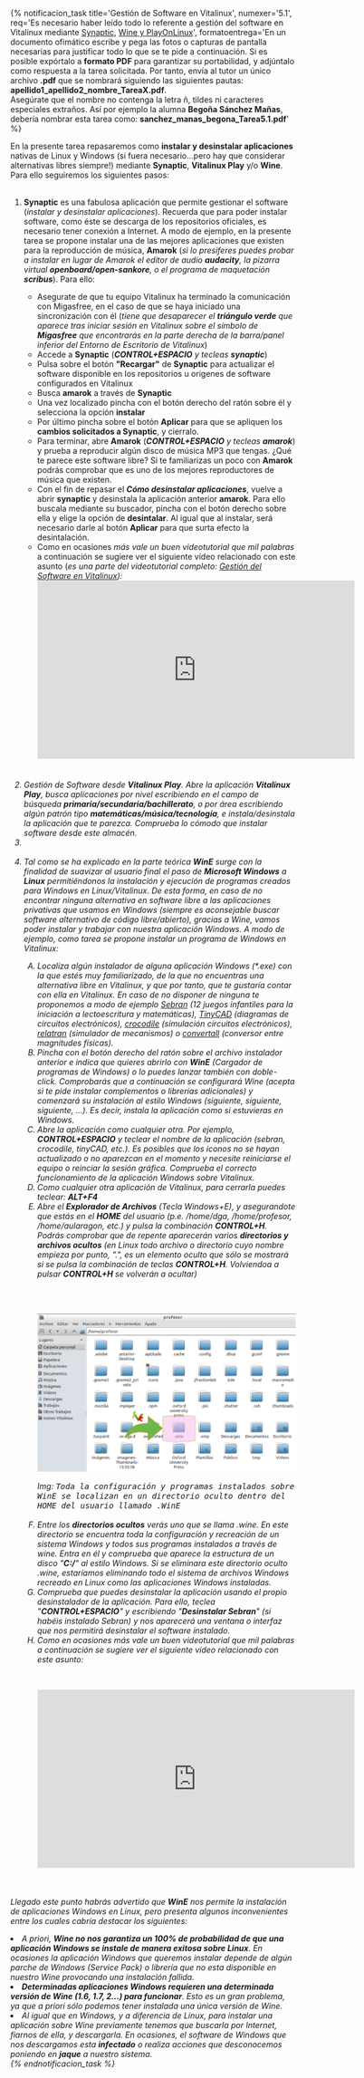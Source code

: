 {% notificacion_task title='Gestión de Software en Vitalinux',
numexer='5.1',
req='Es necesario haber leído todo lo referente a gestión del software en Vitalinux mediante <a href="./Parte_5-Gestor_de_software_synaptic.html">Synaptic</a>, <a href="./Parte_5-Aplicaciones_windows_sobre_vitalinux.html">Wine y PlayOnLinux</a>',
formatoentrega='En un documento ofimático escribe y pega las fotos o capturas de pantalla necesarias para justificar todo lo que se te pide a continuación. Si es posible expórtalo a <b>formato PDF</b> para garantizar su portabilidad, y adjúntalo como respuesta a la tarea solicitada. Por tanto, envía al tutor un único archivo <b>.pdf</b> que se nombrará siguiendo las siguientes pautas: <b>apellido1_apellido2_nombre_TareaX.pdf</b>.
<br>
Asegúrate que el nombre no contenga la letra ñ, tildes ni caracteres especiales extraños. Así por ejemplo la alumna <b>Begoña Sánchez Mañas</b>, debería nombrar esta tarea como: <b>sanchez_manas_begona_Tarea5.1.pdf</b>' %}

En la presente tarea repasaremos como <b>instalar y desinstalar aplicaciones</b> nativas de Linux y Windows (si fuera necesario...pero hay que considerar alternativas libres siempre!) mediante <b>Synaptic</b>, <b>Vitalinux Play</b> y/o <b>Wine</b>.  Para ello seguiremos los siguientes pasos:
<br><br>
<ol>

<li>
<b>Synaptic</b> es una fabulosa aplicación que permite gestionar el software (<i>instalar y desinstalar aplicaciones</i>). Recuerda que para poder instalar software, como éste se descarga de los repositorios oficiales, es necesario tener conexión a Internet.  A modo de ejemplo, en la presente tarea se propone instalar una de las mejores aplicaciones que existen para la reproducción de música, <b>Amarok</b> (<i>si lo presiferes puedes probar a instalar en lugar de Amarok el editor de audio <b>audacity</b>, la pizarra virtual <b>openboard/open-sankore</b>, o el programa de maquetación <b>scribus</b></i>).  Para ello:
</li>

<ul>
<li>
Asegurate de que tu equipo Vitalinux ha terminado la comunicación con Migasfree, en el caso de que se haya iniciado una sincronización con él (<i>tiene que desaparecer el <b>triángulo verde</b> que aparece tras iniciar sesión en Vitalinux sobre el símbolo de <b>Migasfree</b> que encontrarás en la parte derecha de la barra/panel inferior del Entorno de Escritorio de Vitalinux</i>)
</li>
<li>
Accede a <b>Synaptic</b> (<i><b>CONTROL+ESPACIO</b> y tecleas <b>synaptic</b></i>)
</li>
<li>
Pulsa sobre el botón <b>"Recargar"</b> de <b>Synaptic</b> para actualizar el software disponible en los repositorios u origenes de software configurados en Vitalinux
</li>
<li>
Busca <b>amarok</b> a través de <b>Synaptic</b>
</li>
<li>
Una vez localizado pincha con el botón derecho del ratón sobre él y selecciona la opción <b>instalar</b>
</li>
<li>
Por último pincha sobre el botón <b>Aplicar</b> para que se apliquen los <b>cambios solicitados a Synaptic</b>, y cierralo.
</li>
<li>
Para terminar, abre <b>Amarok</b> (<i><b>CONTROL+ESPACIO</b> y tecleas <b>amarok</b></i>) y prueba a reproducir algún disco de música MP3 que tengas.  ¿Qué te parece este software libre?  Si te familiarizas un poco con <b>Amarok</b> podrás comprobar que es uno de los mejores reproductores de música que existen.
</li>
<li>
Con el fin de repasar el <i><b>Cómo desinstalar aplicaciones</b></i>, vuelve a abrir <b>synaptic</b> y desinstala la aplicación anterior <b>amarok</b>.  Para ello buscala mediante su buscador, pincha con el botón derecho sobre ella y elige la opción de <b>desintalar</b>.  Al igual que al instalar, será necesario darle al botón <b>Aplicar</b> para que surta efecto la desintalación.
</li>
<li>
Como en ocasiones <i>más vale un buen videotutorial que mil palabras</i> a continuación se sugiere ver el siguiente vídeo relacionado con este asunto (<i>es una parte del videotutorial completo: <a href="https://www.youtube.com/watch?v=8tBh8yz1FHY%7C">Gestión del Software en Vitalinux</a><i>):
<br>
<div style="text-align: center;">
<iframe width="560" height="315" src="https://www.youtube.com/embed/1nni5ikg11Q" frameborder="0" allow="autoplay; encrypted-media" allowfullscreen></iframe>
</div>
</li>
</ul>
<br><br>

<li>
Gestión de Software desde <b>Vitalinux Play</b>.  Abre la aplicación <b>Vitalinux Play</b>, busca aplicaciones por nivel escribiendo en el campo de búsqueda <b>primaria/secundaria/bachillerato</b>, o por área escribiendo algún patrón tipo <b>matemáticas/música/tecnología</b>, e instala/desinstala la aplicación que te parezca.  Comprueba lo cómodo que instalar software desde este almacén.
<li>
<br><br>

<li>
Tal como se ha explicado en la parte teórica <b>WinE</b> surge con la finalidad de suavizar al usuario final el paso de <b>Microsoft Windows</b> a <b>Linux</b> permitiéndonos la instalación y ejecución de programas creados para Windows en Linux/Vitalinux. De esta forma, en caso de no encontrar ninguna alternativa en software libre a las aplicaciones privativas que usamos en Windows (<i>siempre es aconsejable buscar software alternativo de código libre/abierto</i>), gracias a Wine, vamos poder instalar y trabajar con nuestra aplicación Windows. A modo de ejemplo, como tarea se propone instalar un programa de Windows en Vitalinux:
</li>
<ol type="A">
<li>
Localiza algún instalador de alguna aplicación Windows (*.exe) con la que estés muy familiarizado, de la que no encuentras una alternativa libre en Vitalinux, y que por tanto, que te gustaría contar con ella en Vitalinux. En caso de no disponer de ninguna te proponemos a modo de ejemplo <a href="http://migasfree.educa.aragon.es/cosas-centros/windows-software/sebran/sebran.zip">Sebran</a> (<i>12 juegos infantiles para la iniciación a lectoescritura y matemáticas</i>), <a href="http://migasfree.educa.aragon.es/cosas-centros/windows-software/tinycad/TinyCAD_3.00.02.zip">TinyCAD</a> (<i>diagramas de circuitos electrónicos</i>), <a href="http://migasfree.educa.aragon.es/cosas-centros/windows-software/CROCCLIP/CROCCLIP.zip">crocodile</a> (<i>simulación circuitos electrónicos</i>), <a href="http://migasfree.educa.aragon.es/cosas-centros/windows-software/relatran/setup.zip">relatran</a> (<i>simulador de mecanismos</i>) o <a href="http://migasfree.educa.aragon.es/cosas-centros/windows-software/convertall/convertall-0.8.0-install-user.zip">convertall</a> (<i>conversor entre magnitudes físicas</i>).
</li>
<li>
Pincha con el botón derecho del ratón sobre el archivo instalador anterior e indica que quieres abrirlo con <b>WinE</b> (<i>Cargador de programas de Windows</i>) o lo puedes lanzar también con doble-click. Comprobarás que a continuación se configurará Wine (acepta si te pide instalar complementos o librerías adicionales) y comenzará su instalación al estilo Windows (<i>siguiente, siguiente, siguiente, ...</i>). Es decir, instala la aplicación como si estuvieras en Windows.
</li>
<li>
Abre la aplicación como cualquier otra. Por ejemplo, <b>CONTROL+ESPACIO</b> y teclear el nombre de la aplicación (<i>sebran, crocodile, tinyCAD, etc.</i>). Es posibles que los iconos no se hayan actualizado o no aparezcan en el momento y necesite reiniciarse el equipo o reinciar la sesión gráfica. Comprueba el correcto funcionamiento de la aplicación Windows sobre Vitalinux.
</li>
<li>
Como cualquier otra aplicación de Vitalinux, para cerrarla puedes teclear: <b>ALT+F4</b>
</li>
<li>
Abre el <b>Explorador de Archivos</b> (Tecla Windows+E), y asegurandote que estás en el <b>HOME</b> del usuario (<i>p.e. /home/dga, /home/profesor, /home/aularagon, etc.</i>) y pulsa la combinación <b>CONTROL+H</b>. Podrás comprobar que de repente aparecerán varios <b>directorios y archivos ocultos</b> (<i>en Linux todo archivo o directorio cuyo nombre empieza por punto, ".", es un elemento oculto que sólo se mostrará si se pulsa la combinación de teclas <b>CONTROL+H</b>. Volviendoa a pulsar <b>CONTROL+H</b> se volverán a ocultar</i>)

<br><br><div class="container">
<img class="coolimage" src="../img/vitalinux-wine-directorio-oculto-mod.png" alt="Imagen no Localizada">
<div class="imagetext_type2"><i>Img:</i> <tt>Toda la configuración y programas instalados sobre WinE se localizan en un directorio oculto dentro del HOME del usuario llamado .WinE</tt></div>
</div><br>
</li>
<li>
Entre los <b>directorios ocultos</b> verás uno que se llama </b>.wine</b>. En este directorio se encuentra toda la configuración y recreación de un sistema Windows y todos sus programas instalados a través de wine. Entra en él y comprueba que aparece la estructura de un disco "<b>C:/</b>" al estilo Windows. Si se eliminara este directorio oculto </b>.wine</b>, estaríamos eliminando todo el sistema de archivos Windows recreado en Linux como las aplicaciones Windows instaladas.
</li>
<li>
Comprueba que puedes desinstalar la aplicación usando el propio desinstalador de la aplicación. Para ello, teclea "<b>CONTROL+ESPACIO</b>" y escribiendo "<b>Desinstalar Sebran</b>" (si habéis instalado Sebran) y nos aparecerá una ventana o interfaz que nos permitirá desinstalar el software instalado.
</li>
<li>
Como en ocasiones <i>más vale un buen videotutorial que mil palabras</i> a continuación se sugiere ver el siguiente vídeo relacionado con este asunto:

<br><div style='text-align: center;'>
<iframe width='560' height='315' src='https://www.youtube.com/embed/_e9FvVcEXIk' frameborder='0' allow='autoplay; encrypted-media' allowfullscreen></iframe>
</div>

</li>
</ol>
</ol>

<br><br>
Llegado este punto habrás advertido que <b>WinE</b> nos permite la instalación de aplicaciones Windows en Linux, pero presenta algunos inconvenientes entre los cuales cabría destacar los siguientes:
<li>
A priori, <b>Wine no nos garantiza un 100% de probabilidad de que una aplicación Windows se instale de manera exitosa sobre Linux</b>. En ocasiones la aplicación Windows que queremos instalar depende de algún parche de Windows (<i>Service Pack</i>) o librería que no esta disponible en nuestro Wine provocando una instalación fallida.
</li>
<li>
<b>Determinadas aplicaciones Windows requieren una determinada versión de Wine (<i>1.6, 1.7, 2...</i>) para funcionar</b>. Esto es un gran problema, ya que a priori sólo podemos tener instalada una única versión de Wine.
</li>
<li>
Al igual que en Windows, y a diferencia de Linux, para instalar una aplicación sobre Wine previamente tenemos que buscarla por Internet, fiarnos de ella, y descargarla. En ocasiones, el software de Windows que nos descargamos esta <b>infectado</b> o realiza acciones que desconocemos poniendo en <b>jaque</b> a nuestro sistema.
</li>
<!-- 
<li>
Con la finalidad de evitar lo anterior surge en Linux el software <b>PlayOnLinux</b>. Éste se caracteriza por:
</li>
<ul>
<li>
<b>Dispone de un repositorio público de aplicaciones Windows ya testeadas y comprobadas</b>, al estilo Linux. De esta forma, tan sólo tenemos que elegir que programa deseamos instalar y <b>PlayOnLinux</b> hará el resto:
</li>

<ol type="1">
<li>
<b>PlayOnLinux se conectará con sus repositorios de Internet para buscar el software deseado</b>. Gracias a esto no tendremos que ir por Internet perdiendo el tiempo buscando software en Sitios Webs como Softtonic o equivalentes.
</li>
<li>
<b>Descargará de forma desatendida la última versión de ese software que haya sido testeado y comprobado</b>. Gracias a ello no tendremos que desconfiar en lo que nos estamos instalando, además de asegurarnos de que ese software va a funcionar correctamente en Linux sobre <b>PlayOnLinux</b>.
</li>
</ol>

<li>
En caso de que el software que deseamos instalar no este disponible en los <b>repositorios de PlayOnLinux</b> tendremos la opción de instalarlo igualmente al estilo Wine, pero con la ventaja de que <b>podemos instalar y configurar la versión de Wine que nos interese</b>, además de poder instalar de forma muy sencilla los parches y librerías de Windows que puedan ser requeridos.
</li>
</ul>
<li>
Para comprobar su funcionamiento se propone llevar a cabo la siguiente tarea (<i>si te surgen dudas observa el siguiente Videotutorial donde se muestra las acciones a realizar</i>):
</li>
<ol type="1">
<li>
Haciendo uso de <b>Synaptic</b> instala <b>PlayOnLinux</b> en tu <span style='color: darkblue; font-weight: 600'; font-size: 120%;><tt>Vitalinux</tt></span> (<i>CONTROL + ESPACIO y escribes Synaptic</i>)
</li>
<li>
Una vez instalado, abre la aplicación: <b>CONTROL+ESPACIO</b> y escribes <b>PlayOnLinux</b>.
</li>
<li>
Selecciona la opción de Instalar un programa en <b>PlayOnLinux</b>.
</li>

<br><div class="container">
<img class="coolimage" src="../img/vitalinux-interfaz-playonlinux.png" alt="Imagen no Localizada">
<div class="imagetext_type2"><i>Img:</i> <tt>Aspecto de PlayOnLinux</tt></div>
</div><br>

<li>
Una vez en la ventana referente al <b>Menú de Instalación de PlayOnLinux</b>, navega entre las diferentes categorías de aplicaciones que te proporciona <b>PlayOnLinux</b>: Accesorios, Educación, Juegos, Desarrollo, etc. Si encuentras alguna aplicación que te interese, selecciónala e instálala. En caso de que no reconozcas ninguna de ellas, te proponemos buscar en instalar un software de Windows educativo que se usa en los centros: <b>Graph</b> (<i>o elige cualquier otra que desees</i>)
</li>

<br><div class="container">
<img class="coolimage" src="../img/vitalinux-menu-de-instalacion-playonlinux.png" alt="Imagen no Localizada">
<div class="imagetext_type2"><i>Img:</i> <tt>PlayOnLinux dispone de múltiples programas Windows para seleccionar e instalar</tt></div>
</div><br>

<li>
Como en ocasiones <b>más vale un buen videotutorial que mil palabras</b> a continuación se sugiere ver el <a href="https://youtu.be/wULZ-xa3Om0">siguiente vídeo relacionado con este asunto</a>:

<br><div style='text-align: center;'>
<iframe width='560' height='315' src='https://www.youtube.com/embed/wULZ-xa3Om0' frameborder='0' allow='autoplay; encrypted-media' allowfullscreen></iframe>
</div>

</li>

</ol> -->
</ol>
{% endnotificacion_task %}
